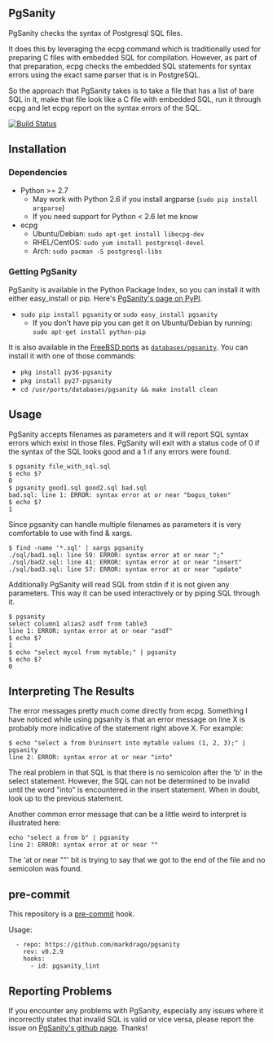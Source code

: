 ## PgSanity

PgSanity checks the syntax of Postgresql SQL files.

It does this by leveraging the ecpg command which is traditionally
used for preparing C files with embedded SQL for compilation.
However, as part of that preparation, ecpg checks the embedded SQL
statements for syntax errors using the exact same parser that is
in PostgreSQL.

So the approach that PgSanity takes is to take a file that has a
list of bare SQL in it, make that file look like a C file with
embedded SQL, run it through ecpg and let ecpg report on the syntax
errors of the SQL.

[![Build Status](https://travis-ci.org/markdrago/pgsanity.svg?branch=master)](https://travis-ci.org/markdrago/pgsanity)

## Installation
### Dependencies
- Python >= 2.7
    - May work with Python 2.6 if you install argparse (`sudo pip install argparse`)
    - If you need support for Python < 2.6 let me know
- ecpg
    - Ubuntu/Debian: `sudo apt-get install libecpg-dev`
    - RHEL/CentOS: `sudo yum install postgresql-devel`
    - Arch: `sudo pacman -S postgresql-libs`

### Getting PgSanity
PgSanity is available in the Python Package Index, so you can install it with either easy_install or pip.  Here's [PgSanity's page on PyPI](http://pypi.python.org/pypi/pgsanity).
- `sudo pip install pgsanity` or `sudo easy_install pgsanity`
    - If you don't have pip you can get it on Ubuntu/Debian by running: `sudo apt-get install python-pip`

It is also available in the [FreeBSD ports](https://www.freebsd.org/ports/index.html) as [`databases/pgsanity`](https://www.freshports.org/databases/pgsanity/). You can install it with one of those commands:
- `pkg install py36-pgsanity`
- `pkg install py27-pgsanity` 
- `cd /usr/ports/databases/pgsanity && make install clean`

## Usage
PgSanity accepts filenames as parameters and it will report SQL syntax errors which exist in those files.  PgSanity will exit with a status code of 0 if the syntax of the SQL looks good and a 1 if any errors were found.
 
    $ pgsanity file_with_sql.sql
    $ echo $?
    0
    $ pgsanity good1.sql good2.sql bad.sql
    bad.sql: line 1: ERROR: syntax error at or near "bogus_token"
    $ echo $?
    1
 
Since pgsanity can handle multiple filenames as parameters it is very comfortable to use with find & xargs.

    $ find -name '*.sql' | xargs pgsanity
    ./sql/bad1.sql: line 59: ERROR: syntax error at or near ";"
    ./sql/bad2.sql: line 41: ERROR: syntax error at or near "insert"
    ./sql/bad3.sql: line 57: ERROR: syntax error at or near "update"

Additionally PgSanity will read SQL from stdin if it is not given any parameters.  This way it can be used interactively or by piping SQL through it.
 
    $ pgsanity
    select column1 alias2 asdf from table3
    line 1: ERROR: syntax error at or near "asdf"
    $ echo $?
    1
    $ echo "select mycol from mytable;" | pgsanity
    $ echo $?
    0

## Interpreting The Results
The error messages pretty much come directly from ecpg.  Something I have noticed while using pgsanity is that an error message on line X is probably more indicative of the statement right above X.  For example:

    $ echo "select a from b\ninsert into mytable values (1, 2, 3);" | pgsanity
    line 2: ERROR: syntax error at or near "into"

The real problem in that SQL is that there is no semicolon after the 'b' in the select statement.  However, the SQL can not be determined to be invalid until the word "into" is encountered in the insert statement.  When in doubt, look up to the previous statement.

Another common error message that can be a little weird to interpret is illustrated here:

    echo "select a from b" | pgsanity 
    line 2: ERROR: syntax error at or near ""

The 'at or near ""' bit is trying to say that we got to the end of the file and no semicolon was found.

## pre-commit

This repository is a [pre-commit](<https://pre-commit.com>) hook.

Usage:

```
  - repo: https://github.com/markdrago/pgsanity
    rev: v0.2.9
    hooks:
      - id: pgsanity_lint
```

## Reporting Problems
If you encounter any problems with PgSanity, especially any issues where it incorrectly states that invalid SQL is valid or vice versa, please report the issue on [PgSanity's github page](http://github.com/markdrago/pgsanity).  Thanks!
